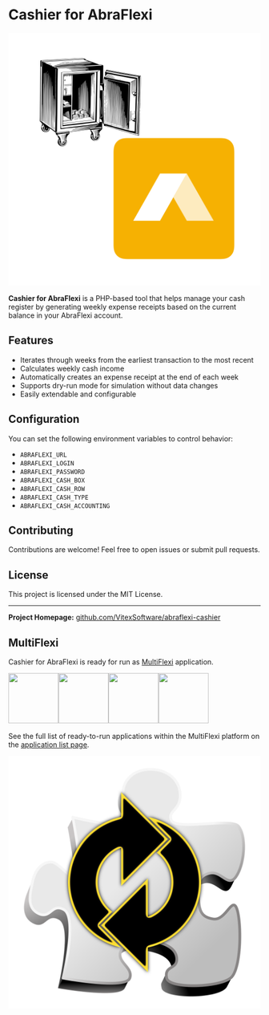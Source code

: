 # Cashier for AbraFlexi

![Cashier](abraflexi-cashier.svg?raw=true)

**Cashier for AbraFlexi** is a PHP-based tool that helps manage your cash register by generating weekly expense receipts based on the current balance in your AbraFlexi account.

## Features

- Iterates through weeks from the earliest transaction to the most recent
- Calculates weekly cash income
- Automatically creates an expense receipt at the end of each week
- Supports dry-run mode for simulation without data changes
- Easily extendable and configurable

## Configuration

You can set the following environment variables to control behavior:

- `ABRAFLEXI_URL`
- `ABRAFLEXI_LOGIN`
- `ABRAFLEXI_PASSWORD`
- `ABRAFLEXI_CASH_BOX`
- `ABRAFLEXI_CASH_ROW`
- `ABRAFLEXI_CASH_TYPE`
- `ABRAFLEXI_CASH_ACCOUNTING`

## Contributing

Contributions are welcome! Feel free to open issues or submit pull requests.

## License

This project is licensed under the MIT License.

---

**Project Homepage:** [github.com/VitexSoftware/abraflexi-cashier](https://github.com/VitexSoftware/abraflexi-cashier)

MultiFlexi
----------

Cashier for AbraFlexi is ready for run as [MultiFlexi](https://multiflexi.eu) application.

<img src="abraflexi-inventarize.svg?raw=true" width="100" height="100"><img src="abraflexi-reminder-clean-labels.svg?raw=true" width="100" height="100"><img src="abraflexi-reminder.svg?raw=true" width="100" height="100"><img src="abraflexi-show-debts.svg?raw=true" width="100" height="100">

See the full list of ready-to-run applications within the MultiFlexi platform on the [application list page](https://www.multiflexi.eu/apps.php).

[![MultiFlexi App](https://github.com/VitexSoftware/MultiFlexi/blob/main/doc/multiflexi-app.svg)](https://www.multiflexi.eu/apps.php)
